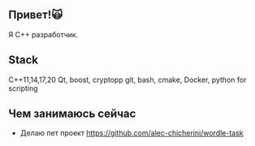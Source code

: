 ## Привет!🙀
Я С++ разработчик.

## Stack
C++11,14,17,20
Qt, boost, cryptopp
git, bash, cmake, Docker, python for scripting

## Чем занимаюсь сейчас
- Делаю пет проект https://github.com/alec-chicherini/wordle-task
